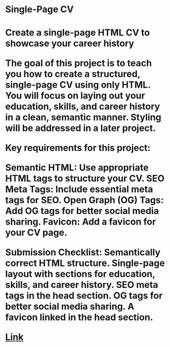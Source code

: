 <h1>Single-Page CV<h1>
<p>Create a single-page HTML CV to showcase your career history</p>
<p>The goal of this project is to teach you how to create a structured, single-page CV using only HTML. You will focus on laying out your education, skills, and career history in a clean, semantic manner. Styling will be addressed in a later project.</p>
<p>Key requirements for this project:

Semantic HTML: Use appropriate HTML tags to structure your CV.
SEO Meta Tags: Include essential meta tags for SEO.
Open Graph (OG) Tags: Add OG tags for better social media sharing.
Favicon: Add a favicon for your CV page.</p>
<p>Submission Checklist:
Semantically correct HTML structure.
Single-page layout with sections for education, skills, and career history.
SEO meta tags in the head section.
OG tags for better social media sharing.
A favicon linked in the head section.</p>

<a href="https://roadmap.sh/projects/single-page-cv">Link</a>
